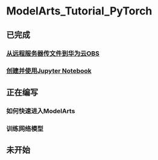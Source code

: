 # ModelArts_Tutorial_PyTorch

## 已完成

### [从远程服务器传文件到华为云OBS](https://github.com/yifanpu001/ModelArts_Tutorial_PyTorch/blob/master/%E5%A6%82%E4%BD%95%E4%BB%8E%E8%BF%9C%E7%A8%8B%E6%9C%8D%E5%8A%A1%E5%99%A8%E4%BC%A0%E6%96%87%E4%BB%B6%E5%88%B0%E5%8D%8E%E4%B8%BA%E4%BA%91OBS.md)

### [创建并使用Jupyter Notebook](https://github.com/yifanpu001/ModelArts_Tutorial_PyTorch/blob/master/%E5%88%9B%E5%BB%BA%E5%B9%B6%E4%BD%BF%E7%94%A8Jupyter%20Notebook.md)


## 正在编写

### 如何快速进入ModelArts

### 训练网络模型


## 未开始
